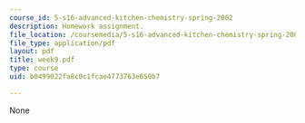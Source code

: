 ```yaml
---
course_id: 5-s16-advanced-kitchen-chemistry-spring-2002
description: Homework assignment.
file_location: /coursemedia/5-s16-advanced-kitchen-chemistry-spring-2002/b0499022fa8c0c1fcae4773763e650b7_week9.pdf
file_type: application/pdf
layout: pdf
title: week9.pdf
type: course
uid: b0499022fa8c0c1fcae4773763e650b7

---
```

None